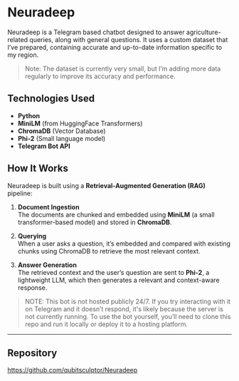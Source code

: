 # Neuradeep

Neuradeep is a Telegram based chatbot designed to answer agriculture-related queries, along with general questions. 
It uses a custom dataset that I’ve prepared, containing accurate and up-to-date information specific to my region.

> Note: The dataset is currently very small, but I’m adding more data regularly to improve its accuracy and performance.


## Technologies Used

- **Python**
- **MiniLM** (from HuggingFace Transformers)
- **ChromaDB** (Vector Database)
- **Phi-2** (Small language model)
- **Telegram Bot API**



## How It Works

Neuradeep is built using a **Retrieval-Augmented Generation (RAG)** pipeline:

1. **Document Ingestion**  
   The documents are chunked and embedded using **MiniLM** (a small transformer-based model) and stored in **ChromaDB**.

2. **Querying**  
   When a user asks a question, it’s embedded and compared with existing chunks using ChromaDB to retrieve the most relevant context.

3. **Answer Generation**  
   The retrieved context and the user’s question are sent to **Phi-2**, a lightweight LLM, which then generates a relevant and context-aware response.

>NOTE: This bot is not hosted publicly 24/7. If you try interacting with it on Telegram and it doesn’t respond, it's likely because the server is not currently running.
To use the bot yourself, you’ll need to clone this repo and run it locally or deploy it to a hosting platform.
---

## Repository

https://github.com/qubitsculptor/Neuradeep


